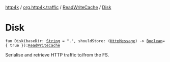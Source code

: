 [http4k](../../index.md) / [org.http4k.traffic](../index.md) / [ReadWriteCache](index.md) / [Disk](./-disk.md)

# Disk

`fun Disk(baseDir: `[`String`](https://kotlinlang.org/api/latest/jvm/stdlib/kotlin/-string/index.html)` = ".", shouldStore: (`[`HttpMessage`](../../org.http4k.core/-http-message/index.md)`) -> `[`Boolean`](https://kotlinlang.org/api/latest/jvm/stdlib/kotlin/-boolean/index.html)` = { true }): `[`ReadWriteCache`](index.md)

Serialise and retrieve HTTP traffic to/from the FS.

